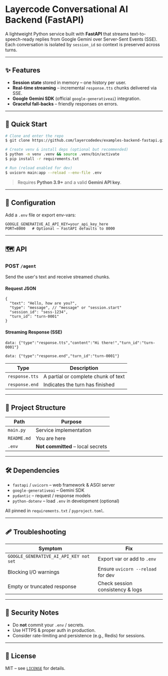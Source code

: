 # Layercode Conversational AI Backend (FastAPI)

A lightweight Python service built with **FastAPI** that streams text-to-speech-ready replies from Google Gemini over Server-Sent Events (SSE). Each conversation is isolated by `session_id` so context is preserved across turns.

---

## ✨ Features

- **Session state** stored in memory – one history per user.
- **Real-time streaming** – incremental `response.tts` chunks delivered via SSE.
- **Google Gemini SDK** (official `google-generativeai`) integration.
- **Graceful fall-backs** – friendly responses on errors.

---

## 🚀 Quick Start

```bash
# Clone and enter the repo
$ git clone https://github.com/layercodedev/examples-backend-fastapi.git && cd examples-backend-fastapi

# Create venv & install deps (optional but recommended)
$ python -m venv .venv && source .venv/bin/activate
$ pip install -r requirements.txt

# Run (reload enabled for dev)
$ uvicorn main:app --reload --env-file .env
```

> Requires **Python 3.9+** and a valid **Gemini API key**.

---

## 🔧 Configuration

Add a `.env` file or export env-vars:

```env
GOOGLE_GENERATIVE_AI_API_KEY=your_api_key_here
PORT=8000   # Optional – FastAPI defaults to 8000
```

---

## 🗺️ API

### POST `/agent`

Send the user's text and receive streamed chunks.

#### Request JSON

```jsonc
{
  "text": "Hello, how are you?",
  "type": "message", // "message" or "session.start"
  "session_id": "sess-1234",
  "turn_id": "turn-0001"
}
```

#### Streaming Response (SSE)

```
data: {"type":"response.tts","content":"Hi there!","turn_id":"turn-0001"}

data: {"type":"response.end","turn_id":"turn-0001"}
```

| Type           | Description                         |
| -------------- | ----------------------------------- |
| `response.tts` | A partial or complete chunk of text |
| `response.end` | Indicates the turn has finished     |

---

## 🧩 Project Structure

| Path        | Purpose                           |
| ----------- | --------------------------------- |
| `main.py`   | Service implementation            |
| `README.md` | You are here                      |
| `.env`      | **Not committed** – local secrets |

---

## 🛠️ Dependencies

- `fastapi` / `uvicorn` – web framework & ASGI server
- `google-generativeai` – Gemini SDK
- `pydantic` – request / response models
- `python-dotenv` – load `.env` in development (optional)

All pinned in `requirements.txt` / `pyproject.toml`.

---

## 🩹 Troubleshooting

| Symptom                                | Fix                               |
| -------------------------------------- | --------------------------------- |
| `GOOGLE_GENERATIVE_AI_API_KEY not set` | Export var or add to `.env`       |
| Blocking I/O warnings                  | Ensure `uvicorn --reload` for dev |
| Empty or truncated response            | Check session consistency & logs  |

---

## 🔐 Security Notes

- Do **not** commit your `.env` / secrets.
- Use HTTPS & proper auth in production.
- Consider rate-limiting and persistence (e.g., Redis) for sessions.

---

## 📝 License

MIT – see [`LICENSE`](./LICENSE) for details.
